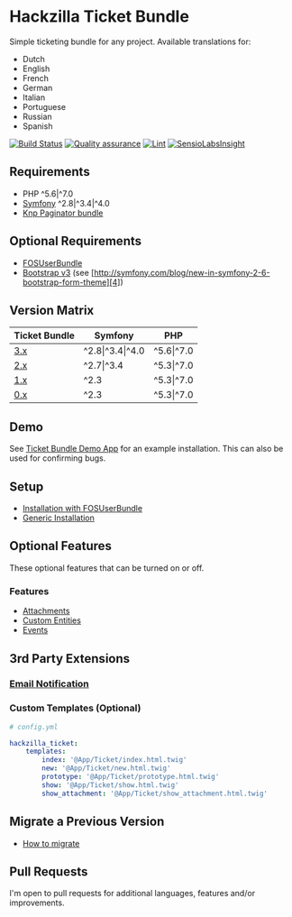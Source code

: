 # Hackzilla Ticket Bundle

Simple ticketing bundle for any project.
Available translations for:

* Dutch
* English
* French
* German
* Italian
* Portuguese
* Russian
* Spanish

[![Build Status](https://travis-ci.org/hackzilla/TicketBundle.png?branch=master)](https://travis-ci.org/hackzilla/TicketBundle)
[![Quality assurance](https://github.com/hackzilla/TicketBundle/workflows/Quality%20assurance/badge.svg)](https://github.com/hackzilla/TicketBundle/actions?query=workflow%3A%22Quality+assurance%22)
[![Lint](https://github.com/hackzilla/TicketBundle/workflows/Lint/badge.svg)](https://github.com/hackzilla/TicketBundle/actions?query=workflow%3ALint)
[![SensioLabsInsight](https://insight.sensiolabs.com/projects/091d37a9-7862-4365-952c-814ce95c4d6c/mini.png)](https://insight.sensiolabs.com/projects/091d37a9-7862-4365-952c-814ce95c4d6c)

## Requirements

* PHP ^5.6\|^7.0
* [Symfony][1] ^2.8|^3.4|^4.0
* [Knp Paginator bundle][2]

## Optional Requirements

* [FOSUserBundle][5]
* [Bootstrap v3][3] (see [http://symfony.com/blog/new-in-symfony-2-6-bootstrap-form-theme][4])

## Version Matrix

| Ticket Bundle | Symfony          | PHP        |
| --------------| ---------------- | ---------- |
| [3.x][6]      | ^2.8\|^3.4\|^4.0 | ^5.6\|^7.0 |
| [2.x][7]      | ^2.7\|^3.4       | ^5.3\|^7.0 |
| [1.x][8]      | ^2.3             | ^5.3\|^7.0 |
| [0.x][9]      | ^2.3             | ^5.3\|^7.0 |

## Demo

See [Ticket Bundle Demo App][10] for an example installation. This can also be used for confirming bugs.

## Setup

* [Installation with FOSUserBundle][11]
* [Generic Installation][12]

## Optional Features

These optional features that can be turned on or off.

### Features

* [Attachments][13]
* [Custom Entities][14]
* [Events][15]

## 3rd Party Extensions

### [Email Notification][16]

### Custom Templates (Optional)

```yaml
# config.yml

hackzilla_ticket:
    templates:
        index: '@App/Ticket/index.html.twig'
        new: '@App/Ticket/new.html.twig'
        prototype: '@App/Ticket/prototype.html.twig'
        show: '@App/Ticket/show.html.twig'
        show_attachment: '@App/Ticket/show_attachment.html.twig'
```

## Migrate a Previous Version

* [How to migrate][17]


## Pull Requests

I'm open to pull requests for additional languages, features and/or improvements.

[1]: https://symfony.com/
[2]: https://github.com/KnpLabs/KnpPaginatorBundle
[3]: http://getbootstrap.com/docs/3.3/
[4]: http://symfony.com/blog/new-in-symfony-2-6-bootstrap-form-theme
[5]: https://symfony.com/doc/current/bundles/FOSUserBundle/index.html
[6]: https://github.com/hackzilla/TicketBundle/tree/3.x
[7]: https://github.com/hackzilla/TicketBundle/tree/2.x
[8]: https://github.com/hackzilla/TicketBundle/tree/1.x
[9]: https://github.com/hackzilla/TicketBundle/tree/0.9.x
[10]: https://github.com/hackzilla/TicketBundleDemoApp
[11]: Resources/doc/setup/fosuserbundle.md
[12]: Resources/doc/setup/other.md
[13]: Resources/doc/setup/feature/attachments.md
[14]: Resources/doc/setup/feature/custom-entities.md
[15]: Resources/doc/setup/feature/events.md
[16]: https://github.com/flodaq/TicketNotificationBundle
[17]: Resources/doc/migrate/index.md
